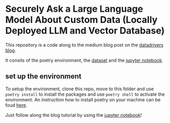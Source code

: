 # Securely Ask a Large Language Model About Custom Data (Locally Deployed LLM and Vector Database)

This repository is a code along to the medium blog post on the [datadrivers blog](blog.datadrivers.de).

It consits of the poetry environment, the [dataset](Sagemaker_qna.txt) and the [jupyter notebook](llm_document_answering.ipynb).

## set up the environment
To setup the environment, clone this repo, move to this folder and use `poetry install` to install the packages and use `poetry shell` to activate the environment. An instruction how to install poetry on your machine can be foud [here](https://python-poetry.org/docs/#installation).

Just follow along the blog tutorial by using the [jupyter notebook](llm_document_answering.ipynb)!
